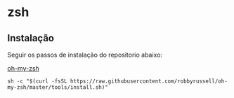 # zsh

## Instalação

Seguir os passos de instalação do repositorio abaixo:

[oh-my-zsh](https://github.com/robbyrussell/oh-my-zsh)

```Shell
sh -c "$(curl -fsSL https://raw.githubusercontent.com/robbyrussell/oh-my-zsh/master/tools/install.sh)"
```
